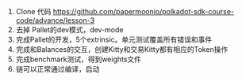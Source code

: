 1. Clone 代码 https://github.com/papermoonio/polkadot-sdk-course-code/advance/lesson-3
2. 去掉 Pallet的dev模式，dev-mode
3. 完成Pallet的开发，5个extrinsic。单元测试覆盖所有错误和事件
4. 完成和Balances的交互，创建Kitty和交易Kitty都有相应的Token操作
5. 完成benchmark测试，得到weights文件
6. 链可以正常通过编译，启动
